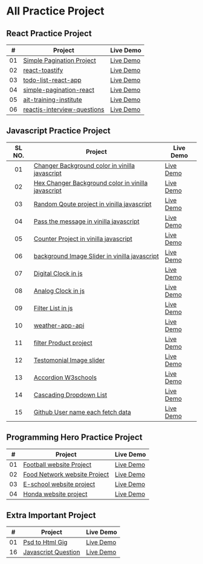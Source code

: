 # All Practice Project 


 ## React Practice Project  


|  #  | Project                                                                                                                     | Live Demo                                                                         |
| :-: | --------------------------------------------------------------------------------------------------------------------------- | --------------------------------------------------------------------------------- |
| 01  | [Simple Pagination Project ](https://github.com/kamrulcoder/simple-pagination-react)| [Live Demo](https://simple-pagination-react.netlify.app/)               |
| 02  | [react-toastify](https://github.com/kamrulcoder/react-toastify)  | [Live Demo](https://toastify.netlify.app/)    |
| 03  | [todo-list-react-app](https://github.com/kamrulcoder/todo-list-react-app)  | [Live Demo](https://todolist-reacts.netlify.app/)    |
| 04  | [simple-pagination-react](https://github.com/kamrulcoder/simple-pagination-react) | [Live Demo](https://simple-pagination-react.netlify.app/)    |
| 05  | [ait-training-institute](https://github.com/kamrulcoder/ait-training-institute) | [Live Demo](https://ait-edu.netlify.app/)    |
| 06  | [reactjs-interview-questions](https://github.com/kamrulcoder/reactjs-interview-questions) | [Live Demo]()    |

 ## Javascript Practice Project 

|  SL NO.  | Project                                                                                                                     | Live Demo                                                                         |
| :-: | --------------------------------------------------------------------------------------------------------------------------- | --------------------------------------------------------------------------------- |
| 01  | [Changer Background color in vinilla javascript ](https://github.com/kamrulcoder/change-background-color)                             | [Live Demo](https://kamrulcoder.github.io/change-background-color/)               |
| 02  | [Hex Changer Background color in vinilla javascript ](https://github.com/kamrulcoder/hex-change-background-color)                               | [Live Demo](https://kamrulcoder.github.io/hex-change-background-color/)               |
| 03  | [Random Qoute project  in vinilla javascript ](https://github.com/kamrulcoder/random-quotes-project)                       | [Live Demo](https://kamrulcoder.github.io/random-quotes-project/)                    |
| 04  | [ Pass the message  in vinilla javascript](https://github.com/kamrulcoder/pass-the-message-vinilla-js)                            | [Live Demo](https://kamrulcoder.github.io/pass-the-message-vinilla-js/)              |
| 05  | [Counter Project   in vinilla javascript ](https://github.com/kamrulcoder/counter-project-vinilla-js)                               | [Live Demo](https://kamrulcoder.github.io/counter-project-vinilla-js/)               |
| 06  | [background  Image  Slider   in vinilla javascript](https://github.com/kamrulcoder/background-image-slider/)                               | [Live Demo](https://kamrulcoder.github.io/background-image-slider/)                |
| 07  |  [Digital Clock in js](https://github.com/kamrulcoder/digital-clock-js)                       | [Live Demo](https://kamrulcoder.github.io/digital-clock-js/)                      |
| 08 | [Analog Clock in js](https://github.com/kamrulcoder/analog-clock-js)                             | [Live Demo](https://kamrulcoder.github.io/analog-clock-js/)              |
| 09  | [Filter List in js](https://github.com/kamrulcoder/filter-list-js)                               | [Live Demo](https://kamrulcoder.github.io/filter-list-js/)               |
| 10  | [weather-app-api](https://github.com/kamrulcoder/weather-app-api)                               | [Live Demo](https://kamrulcoder.github.io/weather-app-api/)               |
| 11  | [filter Product project ](https://github.com/kamrulcoder/filter-product-project)                               | [Live Demo](https://kamrulcoder.github.io/filter-product-project/)
| 12  | [Testomonial Image slider  ](https://github.com/kamrulcoder/testomonial-image-slider)                               | [Live Demo](https://kamrulcoder.github.io/testomonial-image-slider/)    |
| 13  | [Accordion W3schools](https://github.com/kamrulcoder/accordion-w3schools)                               | [Live Demo](https://kamrulcoder.github.io/accordion-w3schools/)    |
| 14  | [Cascading Dropdown List ](https://github.com/kamrulcoder/cascading-select-js)                               | [Live Demo](https://kamrulcoder.github.io/cascading-select-js/)    |
| 15  | [Github User name  each fetch data  ](https://github.com/kamrulcoder/github-username-api)                               | [Live Demo](https://kamrulcoder.github.io/github-username-api/)    |


 ## Programming  Hero Practice Project 


|  #  | Project                                                                                                                     | Live Demo                                                                         |
| :-: | --------------------------------------------------------------------------------------------------------------------------- | --------------------------------------------------------------------------------- |
| 01  | [Football  website  Project  ](https://github.com/kamrulcoder/football-website)                             | [Live Demo](https://kamrulcoder.github.io/football-website/)               |
| 02  | [Food Network website Project](https://github.com/kamrulcoder/food-network)                               | [Live Demo](https://kamrulcoder.github.io/food-network/)                |
| 03  | [E-school website project](https://github.com/kamrulcoder/e-school)                       | [Live Demo](https://kamrulcoder.github.io/e-school/) |
| 04  | [Honda website project](https://github.com/kamrulcoder/honda-project)                             | [Live Demo](https://honda-website-project.netlify.app/)              |











 ## Extra Important  Project  


|  #  | Project                                                                                                                     | Live Demo                                                                         |
| :-: | --------------------------------------------------------------------------------------------------------------------------- | --------------------------------------------------------------------------------- |
| 01  | [Psd to Html Gig  ](https://github.com/kamrulcoder/psd-to-html-gig)                             | [Live Demo](https://kamrulcoder.github.io/psd-to-html-gig/)               |
| 16  | [Javascript  Question ](https://github.com/kamrulcoder/javascript-questions)                               | [Live Demo]()    |




